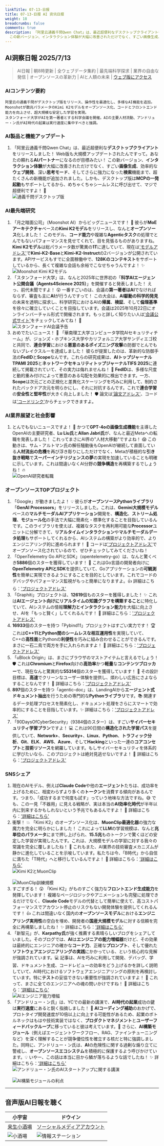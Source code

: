```yaml
---
linkTitle: 07-13-日报
title: 07-13-日报 AI 资讯日报
weight: 18
breadcrumbs: false
comments: true
description: 「阿里云通義千問Qwen Chat」は、最近超便利なデスクトップクライアントをリリースしました！ Web版も大規模アップデートされたんですって。あなたの頼れるAIパートナーになるのが目標みたい！
  この新バージョン、インタラクション体験が大幅に改善されただけでなく、すごい画像生成、効率的なウェブ開発、深い思考モード.
---
```

## AI洞察日報 2025/7/13

> AI日報 | 朝8時更新 | 全ウェブデータ集約 | 最先端科学探求 | 業界の自由な発信 | オープンソースの革新力 | AIと人類の未来 | [ウェブ版にアクセス](https://ai.hubtoday.app/)

### **AIコンテンツ要約**

```
阿里云の通義千問がデスクトップ版をリリース、操作性を最適化し、多様なAI機能を追加。
Moonshotが数兆パラメータのKimi K2モデルをオープンソース化、コードとフロントエンド能力を向上させ、超大規模な安定した学習を実現。
スタンフォード大学がAIを第一著者とする科学会議を開催。AIの主要人材流動、アンドリュー・ン氏がAI時代の起業は実行速度に集中すべきと強調。
```

### **AI製品と機能アップデート**

1.  「阿里云通義千問Qwen Chat」は、最近超便利な**デスクトップクライアント**をリリースしました！ Web版も大規模アップデートされたんですって。あなたの頼れる**AIパートナー**になるのが目標みたい！ この新バージョン、**インタラクション体験**が大幅に改善されただけでなく、すごい**画像生成**、効率的な**ウェブ開発**、深い**思考モード**、そしてさらに強力になった**検索**機能まで、超たくさんの新機能が追加されました。しかも、デスクトップ版は**MCPの一発起動**もサポートしてるから、めちゃくちゃシームレスに呼び出せて、マジで超便利ですよ！ 🤩
    <br/> ![通義千問デスクトップ版](https://cdn.jsdmirror.com/gh/justlovemaki/imagehub@main/images/2025/07/news_01k022cqxvef0ve097ss3p86e0.avif) <br/>

### **AI最先端研究**

1.  「月之暗面公司」（Moonshot AI）からビッグニュースです！ 🚀 彼らが**MoEアーキテクチャ**ベースの**Kimi K2モデル**をリリースし、なんと**オープンソース**化しました！ このモデル、**コード能力**や複雑な**Agenticタスク**の処理でとんでもないパフォーマンスを見せてくれて、目を見張るものがありますね。**Kimi K2モデル**は総パラメータ数が驚異の**1T**に達していて、現在は['モデルアドレス'](https://huggingface.co/collections/moonshotai/kimi-k2-6871243b990f2af5ba60617d)で**Kimi-K2-Base**と**Kimi-K2-Instruct**の2バージョンが公開されています。APIサービスもすでに全面稼働中で、**128Kのコンテキスト**をサポートしているから、長くて複雑な会話も余裕でこなせちゃうんですよ！ ✨
    <br/> ![Moonshot Kimi K2モデル](https://cdn.jsdmirror.com/gh/justlovemaki/imagehub@main/images/2025/07/news_01k022csaffa1sa7fbbc73ee16.avif) <br/>
2.  「スタンフォード大学」は、なんと2025年に世界初の「**科学AIエージェント公開会議（Agents4Science 2025）**」を開催すると発表しました！ えっ、前代未聞ですよ！ 😲 一番すごいのは、会議の**第一著者はAI**でなければならず、審査も主に**AI**が行うんですって！ この大会は、**AI駆動の科学的発見**の未来を透明に探求し、科学研究におけるAIの**帰属**、**検証**、そして**倫理基準**を徐々に確立していくことを目指しています。会議は2025年10月22日にオンラインバーチャル形式で開催されます。もっと詳しく知りたい人は['会議公式サイト'](https://agents4science.stanford.edu)をチェックしてみてね！ 🤖
    <br/> ![スタンフォードAI会議予告](https://cdn.jsdmirror.com/gh/justlovemaki/imagehub@main/images/2025/07/news_01k022cv1vfvct7q3336dx9yhs.avif) <br/>
3.  おめでたいニュース！ 🥳 「華南理工大学コンピュータ学院AIセキュリティチーム」が、ジョンズ・ホプキンス大学やカリフォルニア大学サンディエゴ校と共同で、**連合学習**における**悪意のあるポイズニング攻撃**の防御でとんでもないブレイクスルーを達成しました！ 彼らが提案したのは、革新的な防御手法の**FedID**と**Scope**なんです。これらの研究成果は、**AIトップジャーナルTPAMI 2025**と**ネットワークセキュリティトップジャーナルTIFS 2025**に連続して掲載されていて、その実力は侮れませんね！ 💪 **FedID**は、多様な尺度と動的重み付けによって悪意のある勾配を効果的に検出できます。一方、**Scope**は次元ごとの正規化と差異化スケーリングを巧みに利用して、制約されたバックドア次元を明らかにし、それに対抗するんです。これで**連合学習**の**安全性と堅牢性**が大きく向上しました！ 🛡️ 論文は['論文アドレス'](https://ieeexplore.ieee.org/document/11045524)、コードは['コードリンク'](https://github.com/siquanhuang/Multi-metrics_against_backdoors_in_FL)からチェックできますよ。

### **AI業界展望と社会影響**

1.  とんでもないニュースですよ！ 🚨 かつて**GPT-4oの画像生成機能**を主導したOpenAIの主要研究者、**Lu Liu氏**と**Allan Jabri氏**が、なんと最近Metaへの転職を発表しました！ これってまさにAI界の"人材大移動"ですよね！ 😱 この動きは、サム・アルトマン氏の解任騒動後もOpenAIが継続して直面している**人材流出の危機**を再び浮き彫りにしただけでなく、Metaが積極的な**引き抜き戦略**で**スーパーインテリジェンスの夢**の実現を加速していることも明確に示しています。これは間違いなくAI分野の**競争構造**を再構築するでしょうね！ 🔥
    <br/> ![OpenAI研究者転職](https://cdn.jsdmirror.com/gh/justlovemaki/imagehub@main/images/2025/07/news_01k022cwswejm8368sar3mf00x.avif) <br/>

### **オープンソースTOPプロジェクト**

1.  「Google」が動きましたよ！ 💡 彼らが**オープンソースPythonライブラリ**「**GenAI Processors**」をリリースしました。これは、**Gemini大規模モデル**ベースの**マルチモーダルAIアプリケーション**開発を、**構造化**、**ストリーム処理**、**モジュール化**の手法で大幅に簡素化・標準化することを目指しているんです。このライブラリを使えば、複雑なタスクを再利用可能な**Processor**ユニットに分解できて、**リアルタイムインタラクション**や**マルチモーダルデータ処理**もサポートしてくれるから、AIシステムの構築がより効率的で、よりエンジニアリング的に進められます！ 🚀 コードは['プロジェクトアドレス'](https://github.com/google-gemini/genai-processors)でオープンソース化されているので、ぜひチェックしてみてくださいね！
2.  「OpenTelemetry Go APIとSDK」（opentelemetry-go）は、なんと驚くべき**5886**個のスターを獲得しています！ 🌟 これはGo言語の開発者向けに**OpenTelemetry APIとSDK**を提供していて、Goアプリケーションの**可観測性**を簡単に実現できるようにすることを目的としています。これでコードのデバッグやパフォーマンス監視がもっと簡単になりますよ。👍 詳細はこちら：['プロジェクトアドレス'](https://github.com/open-telemetry/opentelemetry-go)
3.  「Graphiti」プロジェクトは、**12619**個ものスターを獲得しました！ ✨ これは**AIエージェント向けにリアルタイムの知識グラフを構築すること**に特化していて、AIシステムの情報**理解力とインタラクション能力**を大幅に向上させ、AIを「もっと賢く」してくれるんです！ 🧠 詳細はこちら：['プロジェクトアドレス'](https://github.com/getzep/graphiti)
4.  **16933**個のスターを持つ「Pybind11」プロジェクトはすごい実力です！ 🏆 これは**C++11とPython間のシームレスな相互運用性**を実現していて、C++の**高性能**とPythonの**利便性**を巧みに組み合わせることができるんです。まさに一石二鳥で両方を手に入れられますよ！ 🎉 詳細はこちら：['プロジェクトアドレス'](https://github.com/pybind/pybind11)
5.  「uBlock Origin」は、まさにブラウザのマストアイテムと言えるでしょう！ 🛡️ これは**Chromium**と**Firefox**向けの**高効率**かつ**軽量**な**コンテンツブロッカー**で、現在なんと驚異的な**55314**個のスターを獲得しています！ 🤩 その設計目標は、**高速**でクリーンなユーザー体験を提供し、煩わしい広告にさよならすることなんです！ 👋 詳細はこちら：['プロジェクトアドレス'](https://github.com/gorhill/uBlock)
6.  **897**個のスターを持つ「agentic-doc」は、LandingAIから**エージェント式ドキュメント抽出**を行うための専門的な**Pythonライブラリ**です。📚 関連するデータ処理プロセスを簡素化し、ドキュメント処理をさらにスマートで効率的にすることを目指しています。✨ 詳細はこちら：['プロジェクトアドレス'](https://github.com/landing-ai/agentic-doc)
7.  「90DaysOfCyberSecurity」（9384個のスター）は、すごい**サイバーセキュリティ学習プラン**ですよ！ 💻 これは90日間の**構造化された学習パス**を提供していて、**Network+**、**Security+**、**Linux**、**Python**、**トラフィック分析**、**Git**、**ELK**、**AWS**、**Azure**、そして**Hacking**といった一連の**コアコンセプト**と**技術リソース**を網羅しています。もしサイバーセキュリティを体系的に学びたいなら、このプロジェクトは絶対見逃せないですよ！ 🤩 詳細はこちら：['プロジェクトアドレス'](https://github.com/farhanashrafdev/90DaysOfCyberSecurity)

### **SNSシェア**

1.  現在のAIモデル、例えば**Claude Code**や他の**エージェント**たちは、成功率を上げるために、相変わらずより多くの**トークン**を消費する傾向があるんです。つまり、「成功するまで何度も試す」っていう地味な方法ですね。😅 でも、この一見「不器用」に見える戦略が、実は本当の**AI効率化時代**が半年以内に到来するかもしれないという予兆でもあるんですよ！ 🤯 詳細はこちら：['詳細はこちら'](https://x.com/Yangyixxxx/status/1944029058171314602)
2.  衝撃！ 💥 「Kimi K2」のオープンソース化は、**MuonClip最適化器**の強力な魔力を完全に明らかにしました！ これによって**LLM**の学習規模は、なんと**兆単位のパラメータ**にまで押し上げられ、**15.5兆**ものトークンで驚くほどの安定した学習が実現したんです。これは、大規模モデルの学習に対する我々の常識を完全に覆しましたね！ 🤯 これもまた、AI業界の技術審査メカニズムが静かに進化していることを示唆しています。私たちは今、「B時代」から自信に満ちた「T時代」へと移行しているんですよ！ 🚀 詳細はこちら：['詳細はこちら'](https://x.com/op7418/status/1943993841402753123)
    <br/> ![Kimi K2とMuonClip](https://cdn.jsdmirror.com/gh/justlovemaki/imagehub@main/images/2025/07/news_01k022cyzrfn3bjgw7bmhm1j77.avif) <br/>
    <br/> ![MuonClip訓練規模](https://cdn.jsdmirror.com/gh/justlovemaki/imagehub@main/images/2025/07/news_01k022d16aebfa5wkdhrrg941x.avif) <br/>
3.  すごすぎる！ 😲 「Kimi K2」がものすごく強力な**フロントエンド生成能力**を発揮しています！ 複雑なページロジックやアニメーションも完璧に処理できるだけでなく、**Claude Code**モデルの代替として簡単に使えて、高コストパフォーマンスでアカウント停止のリスクもない開発体験を提供してくれるんです！ 👍 これは間違いなく国内の**オープンソースモデル**における**エンジニアリング実用性**の空白を埋め、開発者の**国産大規模モデル**に対する信頼を完全に再構築しましたね！ ✨ 詳細はこちら：['詳細はこちら'](https://m.okjike.com/originalPosts/687203b9e81ba2a179da0925)
4.  「新智元」が、**Karpathy氏**が強く推薦する素晴らしいブログをシェアしていました。そのブログでは、**AI**は**エンジニアの能力増幅器**だけど、その効果は最終的にエンジニアの確かな**コード力**、正確な**プロンプト**、そして優れた**ソフトウェアエンジニアリングの実践**にかかっている、という核心的な見解が強調されています。💻 記事は、AIを巧みに利用して開発、デバッグ、学習、ドキュメント生成、コードレビューの効率をどう上げるかを詳しく説明していて、AI時代におけるソフトウェアエンジニアリングの原則を再検討しています。特に**テスト**の妥協できない重要性が強調されていますよ！ 🧪 これって、まさに全てのエンジニアへの魂の問いかけですね！ 🤔 詳細はこちら：['詳細はこちら'](https://x.com/hongming731/status/1943857272964493417)
    <br/> ![AIエンジニア能力増幅](https://cdn.jsdmirror.com/gh/justlovemaki/imagehub@main/images/2025/07/news_01k022d2s9f35a4rwchg7k0n2x.avif) <br/>
5.  「アンドリュー・ン氏」は、YCでの最新の講演で、**AI時代の起業**成功の鍵は**実行速度**にあると鋭く指摘しました！ 🚀 **AIコーディング補助**のおかげで、プロトタイプ開発速度が10倍以上に向上する可能性があるため、起業のボトルネックはもはや技術実装ではなく、**プロダクトマネジメント**と**ユーザーフィードバックループ**に移っていると彼は考えています。🔄 さらに、**AI構築モジュール**（例えばエージェントワークフロー、RAG、ファインチューニングなど）を深く理解することが競争優位性を確立する核だと特に強調しました。同時に、アンドリュー・ン氏は、**AI**の危険性に関する過剰な煽り立てに警戒し、**オープンソースエコシステム**を積極的に保護するよう呼びかけています。💡 いやー、この話は本当に目から鱗が落ちるような話でしたね！ ✨ 詳細はこちら：['詳細はこちら'](https://x.com/hongming731/status/1943856893124129024)
    <br/> ![アンドリュー・ン氏のAIスタートアップに関する講演](https://cdn.jsdmirror.com/gh/justlovemaki/imagehub@main/images/2025/07/news_01k022d4djf86vs0zq0cwjgdjm.avif) <br/>
    <br/> ![AI構築モジュールの利点](https://cdn.jsdmirror.com/gh/justlovemaki/imagehub@main/images/2025/07/news_01k022d5ywew9a48mkvy70h1ev.avif) <br/>

---

## **音声版AI日報を聴く**

| **小宇宙** | **ドウイン** |
| --- | --- |
| [来生小酒場](https://www.xiaoyuzhoufm.com/podcast/683c62b7c1ca9cf575a5030e) | [ソーシャルメディアアカウント](https://www.douyin.com/user/MS4wLjABAAAAwpwqPQlu38sO38VyWgw9ZjDEnN4bMR5j8x111UxpseHR9DpB6-CveI5KRXOWuFwG)|
| ![小酒場](https://cdn.jsdmirror.com/gh/justlovemaki/imagehub@main/logo/f959f7984e9163fc50d3941d79a7f262.md.png) | ![情報ステーション](https://cdn.jsdmirror.com/gh/justlovemaki/imagehub@main/logo/7fc30805eeb831e1e2baa3a240683ca3.md.png) |